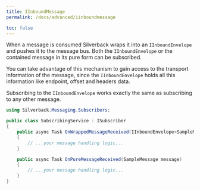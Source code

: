 ```yaml
---
title: IInboundMessage
permalink: /docs/advanced/iinboundmessage

toc: false
---
```


When a message is consumed Silverback wraps it into an `IInboundEnvelope` and pushes it to the message bus. Both the `IInboundEnvelope` or the contained message in its pure form can be subscribed.

You can take advantage of this mechanism to gain access to the transport information of the message, since the `IInboundEnvelope` holds all this information like endpoint, offset and headers data.

Subscribing to the `IInboundEnvelope` works exactly the same as subscribing to any other message.

```c#
using Silverback.Messaging.Subscribers;

public class SubscribingService : ISubscriber
{
    public async Task OnWrappedMessageReceived(IInboundEnvelope<SampleMessage> envelope)
    {
        // ...your message handling logic...
    }

    public async Task OnPureMessageReceived(SampleMessage message)
    {
        // ...your message handling logic...
    }
}
```
